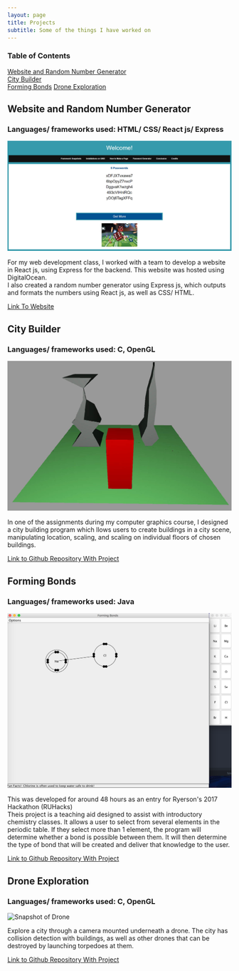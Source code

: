 ```yaml
---
layout: page
title: Projects
subtitle: Some of the things I have worked on
---
```

### Table of Contents
[Website and Random Number Generator](#Website-and-Random-Number-Generator)  
[City Builder](#City-Builder)  
[Forming Bonds](#Forming-Bonds)
[Drone Exploration](#Drone-Exploration)
<a name="headers"/>


## Website and Random Number Generator
### Languages/ frameworks used: HTML/ CSS/ React js/ Express

![Snapshot of Website](/img/CPS530.jpg)


For my web development class, I worked with a team to develop a website in React js, using Express for the backend. This website was hosted using DigitalOcean.  
I also created a random number generator using Express js, which outputs and formats the numbers using React js, as well as CSS/ HTML.

[Link To Website](http://159.203.29.151:5000/#/Page4)

## City Builder
### Languages/ frameworks used: C, OpenGL

![Snapshot of City Builder](/img/City-Builder.jpg)

In one of the assignments during my computer graphics course, I designed a city building program which llows users to create buildings in a city scene, manipulating location, scaling, and scaling on individual floors of chosen buildings.

[Link to Github Repository With Project](https://github.com/michaelGorokhovsky/City-Builder)

## Forming Bonds
### Languages/ frameworks used: Java
![Snapshot2](/img/fobo2.png)

This was developed for around 48 hours as an entry for Ryerson's 2017 Hackathon (RUHacks)  
Theis project is a teaching aid designed to assist with introductory chemistry classes. It allows a user to select from several elements in the periodic table. If they select more than 1 element, the program will determine whether a bond is possible between them. It will then determine the type of bond that will be created and deliver that knowledge to the user.

[Link to Github Repository With Project](https://github.com/michaelGorokhovsky/2017-Ryerson-Hackathon-Forming-Bonds)

## Drone Exploration
### Languages/ frameworks used: C, OpenGL

![Snapshot of Drone](//img/DroneExploration.jpg)

Explore a city through a camera mounted underneath a drone. The city has collision detection with buildings, as well as other drones that can be destroyed by launching torpedoes at them.  

[Link to Github Repository With Project](https://github.com/michaelGorokhovsky/Drone-Exploration)


